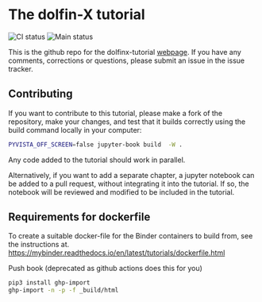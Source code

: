 # The dolfin-X tutorial
![CI status](https://github.com/jorgensd/dolfinx-tutorial/actions/workflows/blank.yml/badge.svg)
![Main status](https://github.com/jorgensd/dolfinx-tutorial/actions/workflows/main-test.yml/badge.svg)

This is the github repo for the dolfinx-tutorial [webpage](https://jorgensd.github.io/dolfinx-tutorial/).
If you have any comments, corrections or questions, please submit an issue in the issue tracker.

## Contributing
If you want to contribute to this tutorial, please make a fork of the repository, make your changes, and test that it builds correctly using the build command locally in your computer:
```bash
PYVISTA_OFF_SCREEN=false jupyter-book build  -W .
```
Any code added to the tutorial should work in parallel.

Alternatively, if you want to add a separate chapter, a jupyter notebook can be added to a pull request, without integrating it into the tutorial. If so, the notebook will be reviewed and modified to be included in the tutorial.

## Requirements for dockerfile
To create a suitable docker-file for the Binder containers to build from, see the instructions at.
https://mybinder.readthedocs.io/en/latest/tutorials/dockerfile.html


Push book (deprecated as github actions does this for you)
```bash
pip3 install ghp-import
ghp-import -n -p -f _build/html
```
